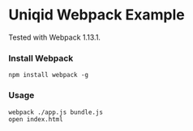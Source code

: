 # Uniqid Webpack Example
Tested with Webpack 1.13.1.

### Install Webpack
```
npm install webpack -g
```

### Usage
```
webpack ./app.js bundle.js
open index.html
```